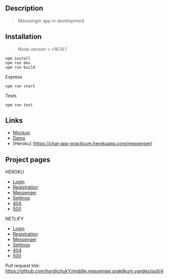 ## Description

> Messenger app in development

## Installation

> Node version > v16.14.1

```
npm install
npm run dev
npm run build
```

Express

```
npm run start
```

Tests

```
npm run test
```

## Links

- [Mockup](https://www.figma.com/file/HgnSbCdvzqUgQ6iM2po1DN/messenger)
- [Demo](https://chat-app-practicum.herokuapp.com)
- [Heroku] (https://chat-app-practicum.herokuapp.com/messenger)

## Project pages

HEROKU

- [Login](https://chat-app-practicum.herokuapp.com)
- [Registration](https://chat-app-practicum.herokuapp.com/sign-up)
- [Messenger](https://chat-app-practicum.herokuapp.com/messenger)
- [Settings](https://chat-app-practicum.herokuapp.com/settings)
- [404](https://chat-app-practicum.herokuapp.com/404)
- [500](https://chat-app-practicum.herokuapp.com/500)

NETLIFY

- [Login](https://cozy-basbousa-050a54.netlify.app/)
- [Registration](https://cozy-basbousa-050a54.netlify.app/sign-up)
- [Messenger](https://cozy-basbousa-050a54.netlify.app/messenger)
- [Settings](https://cozy-basbousa-050a54.netlify.app/settings)
- [404](https://cozy-basbousa-050a54.netlify.app/404)
- [500](https://cozy-basbousa-050a54.netlify.app/500)

Pull request link: https://github.com/hordiichukY/middle.messenger.praktikum.yandex/pull/4

